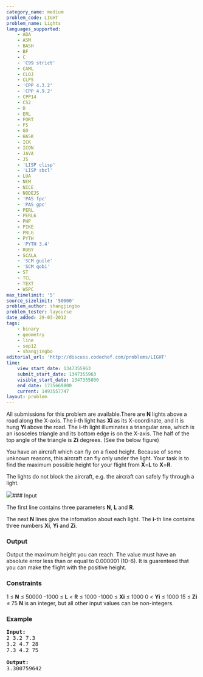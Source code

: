 ```yaml
---
category_name: medium
problem_code: LIGHT
problem_name: Lights
languages_supported:
    - ADA
    - ASM
    - BASH
    - BF
    - C
    - 'C99 strict'
    - CAML
    - CLOJ
    - CLPS
    - 'CPP 4.3.2'
    - 'CPP 4.9.2'
    - CPP14
    - CS2
    - D
    - ERL
    - FORT
    - FS
    - GO
    - HASK
    - ICK
    - ICON
    - JAVA
    - JS
    - 'LISP clisp'
    - 'LISP sbcl'
    - LUA
    - NEM
    - NICE
    - NODEJS
    - 'PAS fpc'
    - 'PAS gpc'
    - PERL
    - PERL6
    - PHP
    - PIKE
    - PRLG
    - PYTH
    - 'PYTH 3.4'
    - RUBY
    - SCALA
    - 'SCM guile'
    - 'SCM qobi'
    - ST
    - TCL
    - TEXT
    - WSPC
max_timelimit: '5'
source_sizelimit: '50000'
problem_author: shangjingbo
problem_tester: laycurse
date_added: 29-03-2012
tags:
    - binary
    - geometry
    - line
    - sep12
    - shangjingbo
editorial_url: 'http://discuss.codechef.com/problems/LIGHT'
time:
    view_start_date: 1347355963
    submit_start_date: 1347355963
    visible_start_date: 1347355800
    end_date: 1735669800
    current: 1493557747
layout: problem
---
```

All submissions for this problem are available.There are **N** lights above a road along the X-axis. The **i**-th light has **Xi** as its X-coordinate, and it is hung **Yi** above the road. The **i**-th light illuminates a triangular area, which is an isosceles triangle and its bottom edge is on the X-axis. The half of the top angle of the triangle is **Zi** degrees. (See the below figure)

You have an aircraft which can fly on a fixed height. Because of some unknown reasons, this aircraft can fly only under the light. Your task is to find the maximum possible height for your flight from **X**=**L** to **X**=**R**.

The lights do not block the aircraft, e.g. the aircraft can safely fly through a light.

![](http://www.codechef.com/download/light.png)### Input

The first line contains three parameters **N**, **L** and **R**.

The next **N** lines give the infomation about each light. The **i**-th line contains three numbers **Xi**, **Yi** and **Zi**.

### Output

Output the maximum height you can reach. The value must have an absolute error less than or equal to 0.000001 (10-6). It is guarenteed that you can make the flight with the positive height.

### Constraints

1 ≤ **N** ≤ 50000
-1000 ≤ **L** < **R** ≤ 1000
-1000 ≤ **Xi** ≤ 1000
0 < **Yi** ≤ 1000
15 ≤ **Zi** ≤ 75
**N** is an integer, but all other input values can be non-integers.

### Example

<pre>
<b>Input:</b>
2 3.2 7.3
3.2 4.7 28
7.3 4.2 75

<b>Output:</b>
3.300759642

</pre>